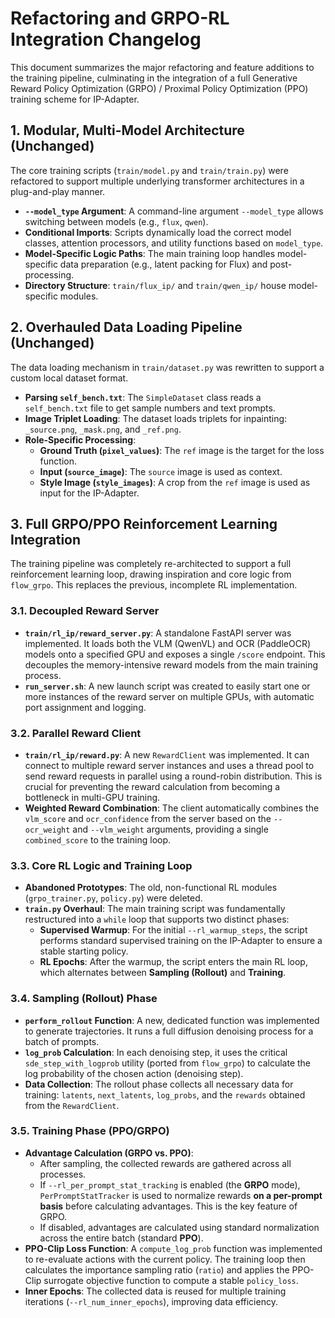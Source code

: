 # Refactoring and GRPO-RL Integration Changelog

This document summarizes the major refactoring and feature additions to the training pipeline, culminating in the integration of a full Generative Reward Policy Optimization (GRPO) / Proximal Policy Optimization (PPO) training scheme for IP-Adapter.

## 1. Modular, Multi-Model Architecture (Unchanged)

The core training scripts (`train/model.py` and `train/train.py`) were refactored to support multiple underlying transformer architectures in a plug-and-play manner.

- **`--model_type` Argument**: A command-line argument `--model_type` allows switching between models (e.g., `flux`, `qwen`).
- **Conditional Imports**: Scripts dynamically load the correct model classes, attention processors, and utility functions based on `model_type`.
- **Model-Specific Logic Paths**: The main training loop handles model-specific data preparation (e.g., latent packing for Flux) and post-processing.
- **Directory Structure**: `train/flux_ip/` and `train/qwen_ip/` house model-specific modules.

## 2. Overhauled Data Loading Pipeline (Unchanged)

The data loading mechanism in `train/dataset.py` was rewritten to support a custom local dataset format.

- **Parsing `self_bench.txt`**: The `SimpleDataset` class reads a `self_bench.txt` file to get sample numbers and text prompts.
- **Image Triplet Loading**: The dataset loads triplets for inpainting: `_source.png`, `_mask.png`, and `_ref.png`.
- **Role-Specific Processing**:
  - **Ground Truth (`pixel_values`)**: The `ref` image is the target for the loss function.
  - **Input (`source_image`)**: The `source` image is used as context.
  - **Style Image (`style_images`)**: A crop from the `ref` image is used as input for the IP-Adapter.

## 3. Full GRPO/PPO Reinforcement Learning Integration

The training pipeline was completely re-architected to support a full reinforcement learning loop, drawing inspiration and core logic from `flow_grpo`. This replaces the previous, incomplete RL implementation.

### 3.1. Decoupled Reward Server

- **`train/rl_ip/reward_server.py`**: A standalone FastAPI server was implemented. It loads both the VLM (QwenVL) and OCR (PaddleOCR) models onto a specified GPU and exposes a single `/score` endpoint. This decouples the memory-intensive reward models from the main training process.
- **`run_server.sh`**: A new launch script was created to easily start one or more instances of the reward server on multiple GPUs, with automatic port assignment and logging.

### 3.2. Parallel Reward Client

- **`train/rl_ip/reward.py`**: A new `RewardClient` was implemented. It can connect to multiple reward server instances and uses a thread pool to send reward requests in parallel using a round-robin distribution. This is crucial for preventing the reward calculation from becoming a bottleneck in multi-GPU training.
- **Weighted Reward Combination**: The client automatically combines the `vlm_score` and `ocr_confidence` from the server based on the `--ocr_weight` and `--vlm_weight` arguments, providing a single `combined_score` to the training loop.

### 3.3. Core RL Logic and Training Loop

- **Abandoned Prototypes**: The old, non-functional RL modules (`grpo_trainer.py`, `policy.py`) were deleted.
- **`train.py` Overhaul**: The main training script was fundamentally restructured into a `while` loop that supports two distinct phases:
  - **Supervised Warmup**: For the initial `--rl_warmup_steps`, the script performs standard supervised training on the IP-Adapter to ensure a stable starting policy.
  - **RL Epochs**: After the warmup, the script enters the main RL loop, which alternates between **Sampling (Rollout)** and **Training**.

### 3.4. Sampling (Rollout) Phase

- **`perform_rollout` Function**: A new, dedicated function was implemented to generate trajectories. It runs a full diffusion denoising process for a batch of prompts.
- **`log_prob` Calculation**: In each denoising step, it uses the critical `sde_step_with_logprob` utility (ported from `flow_grpo`) to calculate the log probability of the chosen action (denoising step).
- **Data Collection**: The rollout phase collects all necessary data for training: `latents`, `next_latents`, `log_probs`, and the `rewards` obtained from the `RewardClient`.

### 3.5. Training Phase (PPO/GRPO)

- **Advantage Calculation (GRPO vs. PPO)**:
  - After sampling, the collected rewards are gathered across all processes.
  - If `--rl_per_prompt_stat_tracking` is enabled (the **GRPO** mode), `PerPromptStatTracker` is used to normalize rewards **on a per-prompt basis** before calculating advantages. This is the key feature of GRPO.
  - If disabled, advantages are calculated using standard normalization across the entire batch (standard **PPO**).
- **PPO-Clip Loss Function**: A `compute_log_prob` function was implemented to re-evaluate actions with the current policy. The training loop then calculates the importance sampling ratio (`ratio`) and applies the PPO-Clip surrogate objective function to compute a stable `policy_loss`.
- **Inner Epochs**: The collected data is reused for multiple training iterations (`--rl_num_inner_epochs`), improving data efficiency.
